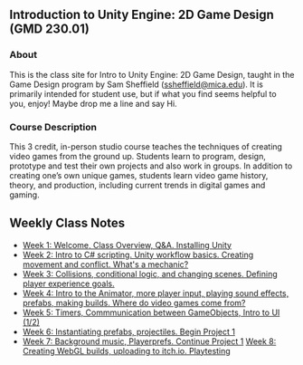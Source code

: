 ## Introduction to Unity Engine: 2D Game Design (GMD 230.01)

### About
This is the class site for Intro to Unity Engine: 2D Game Design, taught in the Game Design program by Sam Sheffield (ssheffield@mica.edu). It is primarily intended for student use, but if what you find seems helpful to you, enjoy! Maybe drop me a line and say Hi.

### Course Description
This 3 credit, in-person studio course teaches the techniques of creating video games from the ground up. Students learn to program, design, prototype and test their own projects and also work in groups. In addition to creating one’s own unique games, students learn video game history, theory, and production, including current trends in digital games and gaming.


## Weekly Class Notes
- [Week 1: Welcome, Class Overview, Q&A. Installing Unity](week1.md)
- [Week 2: Intro to C# scripting. Unity workflow basics. Creating movement and conflict. What's a mechanic?](week2.md)
- [Week 3: Collisions, conditional logic, and changing scenes. Defining player experience goals.](week3.md)
- [Week 4: Intro to the Animator, more player input, playing sound effects, prefabs, making builds. Where do video games come from?](week4.md)
- [Week 5: Timers, Commmunication between GameObjects, Intro to UI (1/2)](week5.md)
- [Week 6: Instantiating prefabs, projectiles. Begin Project 1](week6.md)
- [Week 7: Background music, Playerprefs. Continue Project 1](week7.md)
[Week 8: Creating WebGL builds, uploading to itch.io. Playtesting](week8.md)